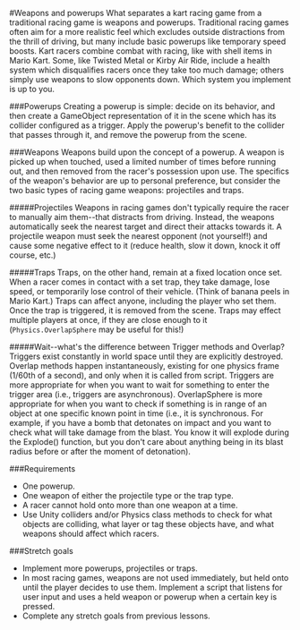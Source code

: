 #Weapons and powerups
What separates a kart racing game from a traditional racing game is weapons and powerups. Traditional racing games often aim for a more realistic feel which excludes outside distractions from the thrill of driving, but many include basic powerups like temporary speed boosts. Kart racers combine combat with racing, like with shell items in Mario Kart. Some, like Twisted Metal or Kirby Air Ride, include a health system which disqualifies racers once they take too much damage; others simply use weapons to slow opponents down. Which system you implement is up to you.

###Powerups
Creating a powerup is simple: decide on its behavior, and then create a GameObject representation of it in the scene which has its collider configured as a trigger. Apply the powerup's benefit to the collider that passes through it, and remove the powerup from the scene.

###Weapons
Weapons build upon the concept of a powerup. A weapon is picked up when touched, used a limited number of times before running out, and then removed from the racer's possession upon use. The specifics of the weapon's behavior are up to personal preference, but consider the two basic types of racing game weapons: projectiles and traps.

#####Projectiles
Weapons in racing games don't typically require the racer to manually aim them--that distracts from driving. Instead, the weapons automatically seek the nearest target and direct their attacks towards it. A projectile weapon must seek the nearest opponent (not yourself!) and cause some negative effect to it (reduce health, slow it down, knock it off course, etc.)

#####Traps
Traps, on the other hand, remain at a fixed location once set. When a racer comes in contact with a set trap, they take damage, lose speed, or temporarily lose control of their vehicle. (Think of banana peels in Mario Kart.) Traps can affect anyone, including the player who set them. Once the trap is triggered, it is removed from the scene. Traps may effect multiple players at once, if they are close enough to it (`Physics.OverlapSphere` may be useful for this!)

#####Wait--what's the difference between Trigger methods and Overlap<Shape>?
Triggers exist constantly in world space until they are explicitly destroyed. Overlap methods happen instantaneously, existing for one physics frame (1/60th of a second), and only when it is called from script. Triggers are more appropriate for when you want to wait for something to enter the trigger area (i.e., triggers are asynchronous). OverlapSphere is more appropriate for when you want to check if something is in range of an object at one specific known point in time (i.e., it is synchronous. For example, if you have a bomb that detonates on impact and you want to check what will take damage from the blast. You know it will explode during the Explode() function, but you don't care about anything being in its blast radius before or after the moment of detonation).

###Requirements
- One powerup.
- One weapon of either the projectile type or the trap type.
- A racer cannot hold onto more than one weapon at a time.
- Use Unity colliders and/or Physics class methods to check for what objects are colliding, what layer or tag these objects have, and what weapons should affect which racers.

###Stretch goals
- Implement more powerups, projectiles or traps.
- In most racing games, weapons are not used immediately, but held onto until the player decides to use them. Implement a script that listens for user input and uses a held weapon or powerup when a certain key is pressed.
- Complete any stretch goals from previous lessons.